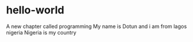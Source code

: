 # hello-world
A new chapter called programming
My name is Dotun and i am from lagos nigeria
Nigeria is my country
